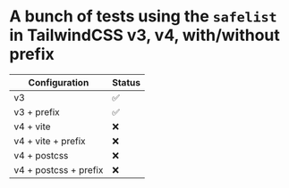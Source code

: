 # A bunch of tests using the `safelist` in TailwindCSS v3, v4, with/without prefix

| Configuration         | Status |
| --------------------- | ------ |
| v3                    | ✅     |
| v3 + prefix           | ✅     |
| v4 + vite             | ❌     |
| v4 + vite + prefix    | ❌     |
| v4 + postcss          | ❌     |
| v4 + postcss + prefix | ❌     |
